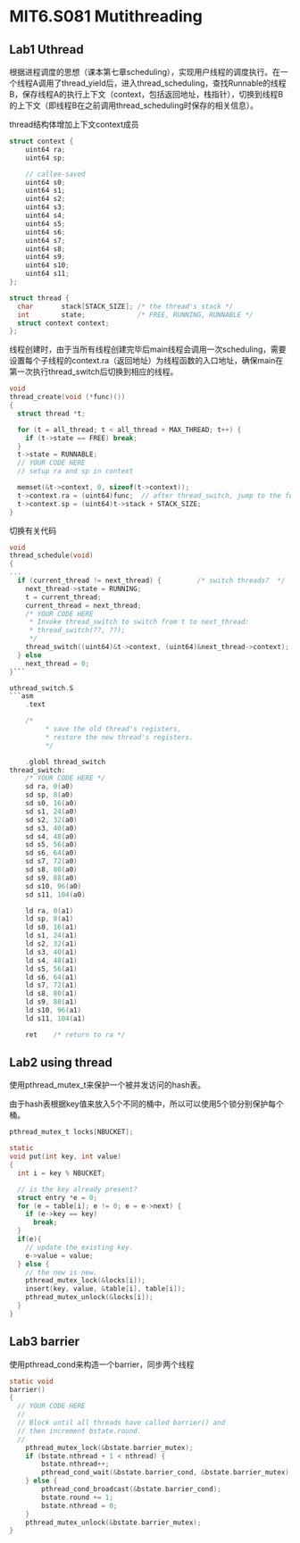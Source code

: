 # MIT6.S081 Mutithreading

## Lab1 Uthread

根据进程调度的思想（课本第七章scheduling），实现用户线程的调度执行。在一个线程A调用了thread_yield后，进入thread_scheduling，查找Runnable的线程B，保存线程A的执行上下文（context，包括返回地址，栈指针），切换到线程B的上下文（即线程B在之前调用thread_scheduling时保存的相关信息）。

thread结构体增加上下文context成员
```c
struct context {
    uint64 ra;
    uint64 sp;

    // callee-saved
    uint64 s0;
    uint64 s1;
    uint64 s2;
    uint64 s3;
    uint64 s4;
    uint64 s5;
    uint64 s6;
    uint64 s7;
    uint64 s8;
    uint64 s9;
    uint64 s10;
    uint64 s11;
};

struct thread {
  char       stack[STACK_SIZE]; /* the thread's stack */
  int        state;             /* FREE, RUNNING, RUNNABLE */
  struct context context;
};
```

线程创建时，由于当所有线程创建完毕后main线程会调用一次scheduling，需要设置每个子线程的context.ra（返回地址）为线程函数的入口地址，确保main在第一次执行thread\_switch后切换到相应的线程。
```c
void 
thread_create(void (*func)())
{
  struct thread *t;

  for (t = all_thread; t < all_thread + MAX_THREAD; t++) {
    if (t->state == FREE) break;
  }
  t->state = RUNNABLE;
  // YOUR CODE HERE
  // setup ra and sp in context

  memset(&t->context, 0, sizeof(t->context));
  t->context.ra = (uint64)func;  // after thread_switch, jump to the function
  t->context.sp = (uint64)t->stack + STACK_SIZE;
}
```

切换有关代码

```c
void 
thread_schedule(void)
{
...
  if (current_thread != next_thread) {         /* switch threads?  */
    next_thread->state = RUNNING;
    t = current_thread;
    current_thread = next_thread;
    /* YOUR CODE HERE
     * Invoke thread_switch to switch from t to next_thread:
     * thread_switch(??, ??);
     */
    thread_switch((uint64)&t->context, (uint64)&next_thread->context);
  } else
    next_thread = 0;
}```

uthread_switch.S
```asm
	.text

	/*
         * save the old thread's registers,
         * restore the new thread's registers.
         */

	.globl thread_switch
thread_switch:
	/* YOUR CODE HERE */
	sd ra, 0(a0)
    sd sp, 8(a0)
    sd s0, 16(a0)
    sd s1, 24(a0)
    sd s2, 32(a0)
    sd s3, 40(a0)
    sd s4, 48(a0)
    sd s5, 56(a0)
    sd s6, 64(a0)
    sd s7, 72(a0)
    sd s8, 80(a0)
    sd s9, 88(a0)
    sd s10, 96(a0)
    sd s11, 104(a0)

    ld ra, 0(a1)
    ld sp, 8(a1)
    ld s0, 16(a1)
    ld s1, 24(a1)
    ld s2, 32(a1)
    ld s3, 40(a1)
    ld s4, 48(a1)
    ld s5, 56(a1)
    ld s6, 64(a1)
    ld s7, 72(a1)
    ld s8, 80(a1)
    ld s9, 88(a1)
    ld s10, 96(a1)
    ld s11, 104(a1)

	ret    /* return to ra */
```

## Lab2 using thread

使用pthread_mutex_t来保护一个被并发访问的hash表。

由于hash表根据key值来放入5个不同的桶中，所以可以使用5个锁分别保护每个桶。

```c
pthread_mutex_t locks[NBUCKET];

static 
void put(int key, int value)
{
  int i = key % NBUCKET;

  // is the key already present?
  struct entry *e = 0;
  for (e = table[i]; e != 0; e = e->next) {
    if (e->key == key)
      break;
  }
  if(e){
    // update the existing key.
    e->value = value;
  } else {
    // the new is new.
    pthread_mutex_lock(&locks[i]);
    insert(key, value, &table[i], table[i]);
    pthread_mutex_unlock(&locks[i]);
  }
}
```

## Lab3 barrier

使用pthread_cond来构造一个barrier，同步两个线程

```c
static void 
barrier()
{
  // YOUR CODE HERE
  //
  // Block until all threads have called barrier() and
  // then increment bstate.round.
  //
    pthread_mutex_lock(&bstate.barrier_mutex);
    if (bstate.nthread + 1 < nthread) {
        bstate.nthread++;
        pthread_cond_wait(&bstate.barrier_cond, &bstate.barrier_mutex);
    } else {
        pthread_cond_broadcast(&bstate.barrier_cond);
        bstate.round += 1;
        bstate.nthread = 0;
    }
    pthread_mutex_unlock(&bstate.barrier_mutex);
}
```